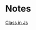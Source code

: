 # Notes

[Class in Js](https://www.notion.so/Class-in-JS-452252913751453bba9bf1cc168663f1 "Classes")
